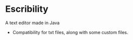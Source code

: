 # Escribility
A text editor made in Java
- Compatibility for txt files, along with some custom files.
